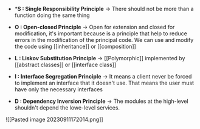 
* ***S : Single Responsibility Principle** -> There should not be more than a function doing the same thing

* **O : Open-closed Principle** → Open for extension and closed for modification, it's important because is a principle that help to reduce errors in the modification of the principal code. We can use and modify the code using [[inheritance]] or [[composition]]

* **L : Liskov Substitution Principle** → [[Polymorphic]] implemented by [[abstract classes]] or [[interface class]]

* **I : Interface Segregation Principle** -> It means a client never be forced to implement an interface that it doesn't use. That means the user must have only the necessary interfaces

* **D :  Dependency Inversion Principle** -> The modules at the high-level shouldn't depend the lowe-level services.

![[Pasted image 20230911172014.png]]
